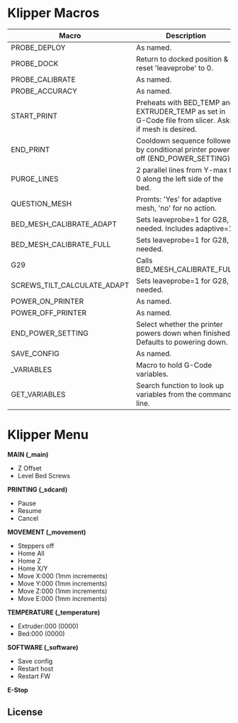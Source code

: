 
# Klipper Macros
| Macro |Description |
|--|--|
|PROBE_DEPLOY|As named.|
|PROBE_DOCK|Return to docked position & reset 'leaveprobe' to 0.|
|PROBE_CALIBRATE|As named.|
|PROBE_ACCURACY|As named.|
|START_PRINT|Preheats with BED_TEMP and EXTRUDER_TEMP as set in G-Code file from slicer.  Asks if mesh is desired.|
|END_PRINT|Cooldown sequence followed by conditional printer power off (END_POWER_SETTING)|
|PURGE_LINES|2 parallel lines from Y-max to 0 along the left side of the bed.|
|QUESTION_MESH|Promts: 'Yes' for adaptive mesh, 'no' for no action.|
|BED_MESH_CALIBRATE_ADAPT|Sets leaveprobe=1 for G28, if needed.  Includes adaptive=1.|
|BED_MESH_CALIBRATE_FULL|Sets leaveprobe=1 for G28, if needed.|
|G29|Calls BED_MESH_CALIBRATE_FULL|
|SCREWS_TILT_CALCULATE_ADAPT|Sets leaveprobe=1 for G28, if needed.|
|POWER_ON_PRINTER|As named.|
|POWER_OFF_PRINTER|As named.|
|END_POWER_SETTING|Select whether the printer powers down when finished.  Defaults to powering down.|
| SAVE_CONFIG |As named.|
|_VARIABLES|Macro to hold G-Code variables.|
|GET_VARIABLES|Search function to look up variables from the command line.|

# Klipper Menu
**MAIN (_main)**
 - Z Offset
 - Level Bed Screws

**PRINTING (_sdcard)**
 - Pause
 - Resume
 - Cancel
 
**MOVEMENT (_movement)**
- Steppers off
- Home All
 - Home Z
 - Home X/Y  
 - Move X:000 (1mm increments)
 - Move Y:000 (1mm increments)
 - Move Z:000 (1mm increments)
 - Move E:000 (1mm increments)
 
**TEMPERATURE (_temperature)**
 - Extruder:000 (0000)
 - Bed:000 (0000)

**SOFTWARE (_software)**
 - Save config
 - Restart host
 - Restart FW
 
**E-Stop**
## License
